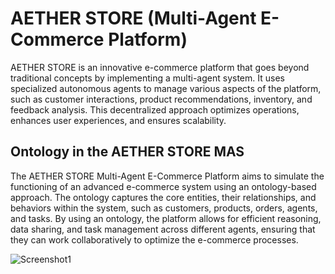 
# AETHER STORE (Multi-Agent E-Commerce Platform)

AETHER STORE is an innovative e-commerce platform that goes beyond traditional concepts by implementing a multi-agent system. It uses specialized autonomous agents to manage various aspects of the platform, such as customer interactions, product recommendations, inventory, and feedback analysis. This decentralized approach optimizes operations, enhances user experiences, and ensures scalability.


## Ontology in the AETHER STORE MAS

The AETHER STORE Multi-Agent E-Commerce Platform aims to simulate the functioning of an advanced e-commerce system using an ontology-based approach. The ontology captures the core entities, their relationships, and behaviors within the system, such as customers, products, orders, agents, and tasks. By using an ontology, the platform allows for efficient reasoning, data sharing, and task management across different agents, ensuring that they can work collaboratively to optimize the e-commerce processes. 

![Screenshot1](https://github.com/user-attachments/assets/7b5a0f2a-9afc-4272-b100-d5127169cd8f)
